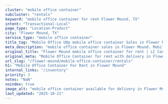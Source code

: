 ```yaml
---
cluster: "mobile office container"
subcluster: "rentals"
keyword: "mobile office container for rent Flower Mound, TX"
intent: "Transactional-Local"
page_type: "Location-Product"
city: "Flower Mound, TX"
service_type: "mobile office container"
title_tag: "Mobile Office U0p mobile office container Sales in Flower Mound | LC Container"
meta_description: "mobile office container sales in Flower Mound. Mobile office containers for workspace solutions. Fast delivery, competitive pricing. Serving mobile office container area. Quote ID: GDD. Call (214) 524-4168 for your free quote today."
original_title: "Flower Mound mobile office container for rent | LC Container"
original_meta: "Mobile Office Container for rent with delivery in Flower Mound, TX. LC Container — local Since 2003. Get pricing today."
url_slug: "/flower-mound/mobile-office-container/rentals"
h1: "Mobile Office Container For Rent in Flower Mound"
internal_links: "/inventory"
priority: 3
notes: "NaN"
noindex: true
image_alt: "mobile office container available for delivery in Flower Mound"
last_updated: "2025-10-21"
---
```


<!-- TODO: Add unique city/inventory copy, images, and internal links here. -->
